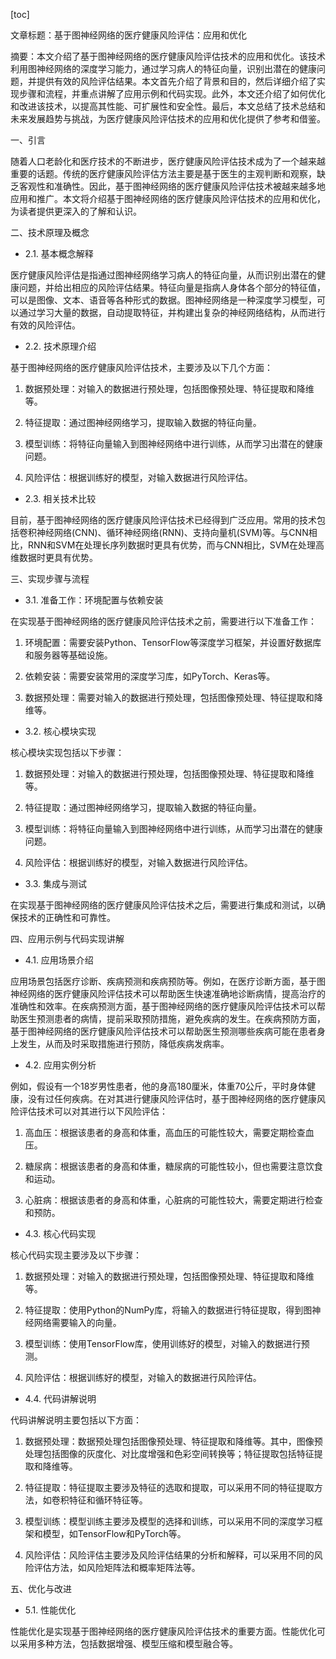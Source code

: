 
[toc]                    
                
                
文章标题：基于图神经网络的医疗健康风险评估：应用和优化

摘要：本文介绍了基于图神经网络的医疗健康风险评估技术的应用和优化。该技术利用图神经网络的深度学习能力，通过学习病人的特征向量，识别出潜在的健康问题，并提供有效的风险评估结果。本文首先介绍了背景和目的，然后详细介绍了实现步骤和流程，并重点讲解了应用示例和代码实现。此外，本文还介绍了如何优化和改进该技术，以提高其性能、可扩展性和安全性。最后，本文总结了技术总结和未来发展趋势与挑战，为医疗健康风险评估技术的应用和优化提供了参考和借鉴。

一、引言

随着人口老龄化和医疗技术的不断进步，医疗健康风险评估技术成为了一个越来越重要的话题。传统的医疗健康风险评估方法主要是基于医生的主观判断和观察，缺乏客观性和准确性。因此，基于图神经网络的医疗健康风险评估技术被越来越多地应用和推广。本文将介绍基于图神经网络的医疗健康风险评估技术的应用和优化，为读者提供更深入的了解和认识。

二、技术原理及概念

- 2.1. 基本概念解释

医疗健康风险评估是指通过图神经网络学习病人的特征向量，从而识别出潜在的健康问题，并给出相应的风险评估结果。特征向量是指病人身体各个部分的特征值，可以是图像、文本、语音等各种形式的数据。图神经网络是一种深度学习模型，可以通过学习大量的数据，自动提取特征，并构建出复杂的神经网络结构，从而进行有效的风险评估。

- 2.2. 技术原理介绍

基于图神经网络的医疗健康风险评估技术，主要涉及以下几个方面：

1. 数据预处理：对输入的数据进行预处理，包括图像预处理、特征提取和降维等。

2. 特征提取：通过图神经网络学习，提取输入数据的特征向量。

3. 模型训练：将特征向量输入到图神经网络中进行训练，从而学习出潜在的健康问题。

4. 风险评估：根据训练好的模型，对输入数据进行风险评估。

- 2.3. 相关技术比较

目前，基于图神经网络的医疗健康风险评估技术已经得到广泛应用。常用的技术包括卷积神经网络(CNN)、循环神经网络(RNN)、支持向量机(SVM)等。与CNN相比，RNN和SVM在处理长序列数据时更具有优势，而与CNN相比，SVM在处理高维数据时更具有优势。

三、实现步骤与流程

- 3.1. 准备工作：环境配置与依赖安装

在实现基于图神经网络的医疗健康风险评估技术之前，需要进行以下准备工作：

1. 环境配置：需要安装Python、TensorFlow等深度学习框架，并设置好数据库和服务器等基础设施。

2. 依赖安装：需要安装常用的深度学习库，如PyTorch、Keras等。

3. 数据预处理：需要对输入的数据进行预处理，包括图像预处理、特征提取和降维等。

- 3.2. 核心模块实现

核心模块实现包括以下步骤：

1. 数据预处理：对输入的数据进行预处理，包括图像预处理、特征提取和降维等。

2. 特征提取：通过图神经网络学习，提取输入数据的特征向量。

3. 模型训练：将特征向量输入到图神经网络中进行训练，从而学习出潜在的健康问题。

4. 风险评估：根据训练好的模型，对输入数据进行风险评估。

- 3.3. 集成与测试

在实现基于图神经网络的医疗健康风险评估技术之后，需要进行集成和测试，以确保技术的正确性和可靠性。

四、应用示例与代码实现讲解

- 4.1. 应用场景介绍

应用场景包括医疗诊断、疾病预测和疾病预防等。例如，在医疗诊断方面，基于图神经网络的医疗健康风险评估技术可以帮助医生快速准确地诊断病情，提高治疗的准确性和效率。在疾病预测方面，基于图神经网络的医疗健康风险评估技术可以帮助医生预测患者的病情，提前采取预防措施，避免疾病的发生。在疾病预防方面，基于图神经网络的医疗健康风险评估技术可以帮助医生预测哪些疾病可能在患者身上发生，从而及时采取措施进行预防，降低疾病发病率。

- 4.2. 应用实例分析

例如，假设有一个18岁男性患者，他的身高180厘米，体重70公斤，平时身体健康，没有过任何疾病。在对其进行健康风险评估时，基于图神经网络的医疗健康风险评估技术可以对其进行以下风险评估：

1. 高血压：根据该患者的身高和体重，高血压的可能性较大，需要定期检查血压。

2. 糖尿病：根据该患者的身高和体重，糖尿病的可能性较小，但也需要注意饮食和运动。

3. 心脏病：根据该患者的身高和体重，心脏病的可能性较大，需要定期进行检查和预防。

- 4.3. 核心代码实现

核心代码实现主要涉及以下步骤：

1. 数据预处理：对输入的数据进行预处理，包括图像预处理、特征提取和降维等。

2. 特征提取：使用Python的NumPy库，将输入的数据进行特征提取，得到图神经网络需要输入的向量。

3. 模型训练：使用TensorFlow库，使用训练好的模型，对输入的数据进行预测。

4. 风险评估：根据训练好的模型，对输入的数据进行风险评估。

- 4.4. 代码讲解说明

代码讲解说明主要包括以下方面：

1. 数据预处理：数据预处理包括图像预处理、特征提取和降维等。其中，图像预处理包括图像的灰度化、对比度增强和色彩空间转换等；特征提取包括特征提取和降维等。

2. 特征提取：特征提取主要涉及特征的选取和提取，可以采用不同的特征提取方法，如卷积特征和循环特征等。

3. 模型训练：模型训练主要涉及模型的选择和训练，可以采用不同的深度学习框架和模型，如TensorFlow和PyTorch等。

4. 风险评估：风险评估主要涉及风险评估结果的分析和解释，可以采用不同的风险评估方法，如风险矩阵法和概率矩阵法等。

五、优化与改进

- 5.1. 性能优化

性能优化是实现基于图神经网络的医疗健康风险评估技术的重要方面。性能优化可以采用多种方法，包括数据增强、模型压缩和模型融合等。

